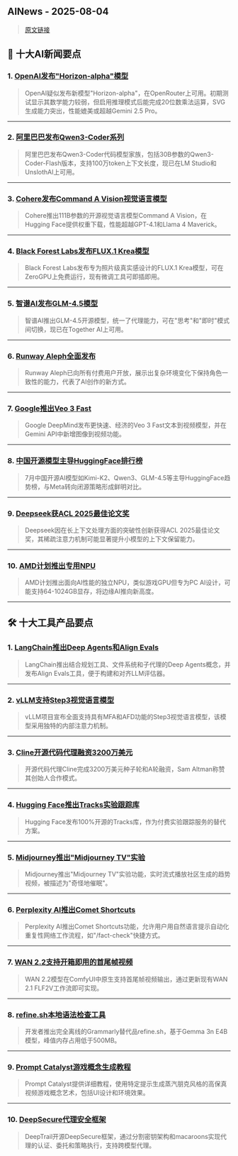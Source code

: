 ## AINews - 2025-08-04

> [原文链接](https://news.smol.ai/issues/25-07-31-not-much/)

## 📰 十大AI新闻要点

### 1. [OpenAI发布"Horizon-alpha"模型](https://twitter.com/scaling01/status/1950730582104604964)
> OpenAI疑似发布新模型"Horizon-alpha"，在OpenRouter上可用。初期测试显示其数学能力较弱，但启用推理模式后能完成20位数乘法运算，SVG生成能力突出，性能媲美或超越Gemini 2.5 Pro。

---

### 2. [阿里巴巴发布Qwen3-Coder系列](https://twitter.com/huybery/status/1950925963979796877)
> 阿里巴巴发布Qwen3-Coder代码模型家族，包括30B参数的Qwen3-Coder-Flash版本，支持100万token上下文长度，现已在LM Studio和UnslothAI上可用。

---

### 3. [Cohere发布Command A Vision视觉语言模型](https://twitter.com/JayAlammar/status/1950931480349143259)
> Cohere推出111B参数的开源视觉语言模型Command A Vision，在Hugging Face提供权重下载，性能超越GPT-4.1和Llama 4 Maverick。

---

### 4. [Black Forest Labs发布FLUX.1 Krea模型](https://twitter.com/multimodalart/status/1950923544998658557)
> Black Forest Labs发布专为照片级真实感设计的FLUX.1 Krea模型，可在ZeroGPU上免费运行，现有微调工具可即插即用。

---

### 5. [智谱AI发布GLM-4.5模型](https://twitter.com/Zai_org/status/1950899064398364951)
> 智谱AI推出GLM-4.5开源模型，统一了代理能力，可在"思考"和"即时"模式间切换，现已在Together AI上可用。

---

### 6. [Runway Aleph全面发布](https://twitter.com/c_valenzuelab/status/1950920825185402986)
> Runway Aleph已向所有付费用户开放，展示出复杂环境变化下保持角色一致性的能力，代表了AI创作的新方式。

---

### 7. [Google推出Veo 3 Fast](https://twitter.com/GoogleDeepMind/status/1950960418286940312)
> Google DeepMind发布更快速、经济的Veo 3 Fast文本到视频模型，并在Gemini API中新增图像到视频功能。

---

### 8. [中国开源模型主导HuggingFace排行榜](https://www.reddit.com/r/LocalLLaMA/comments/1mdsjn2/unbelievable_china_dominates_top_10_opensource/)
> 7月中国开源AI模型如Kimi-K2、Qwen3、GLM-4.5等主导HuggingFace趋势榜，与Meta转向闭源策略形成鲜明对比。

---

### 9. [Deepseek获ACL 2025最佳论文奖](https://arxiv.org/abs/2502.11089)
> Deepseek因在长上下文处理方面的突破性创新获得ACL 2025最佳论文奖，其稀疏注意力机制可能显著提升小模型的上下文保留能力。

---

### 10. [AMD计划推出专用NPU](https://wccftech.com/amd-is-looking-toward-introducing-a-dedicated-discrete-npu-similar-to-gaming-gpus/)
> AMD计划推出面向AI性能的独立NPU，类似游戏GPU但专为PC AI设计，可能支持64-1024GB显存，将边缘AI推向新高度。

---

## 🛠️ 十大工具产品要点

### 1. [LangChain推出Deep Agents和Align Evals](https://twitter.com/hwchase17/status/1950989844936794511)
> LangChain推出结合规划工具、文件系统和子代理的Deep Agents概念，并发布Align Evals工具，便于构建和对齐LLM评估器。

---

### 2. [vLLM支持Step3视觉语言模型](https://twitter.com/vllm_project/status/1950954138541711802)
> vLLM项目宣布全面支持具有MFA和AFD功能的Step3视觉语言模型，该模型采用独特的内部注意力机制。

---

### 3. [Cline开源代码代理融资3200万美元](https://twitter.com/cline/status/1950973599185248304)
> 开源代码代理Cline完成3200万美元种子轮和A轮融资，Sam Altman称赞其创始人合作模式。

---

### 4. [Hugging Face推出Tracks实验跟踪库](https://twitter.com/_akhaliq/status/1950617338136383605)
> Hugging Face发布100%开源的Tracks库，作为付费实验跟踪服务的替代方案。

---

### 5. [Midjourney推出"Midjourney TV"实验](https://twitter.com/DavidSHolz/status/1950692691005657415)
> Midjourney推出"Midjourney TV"实验功能，实时流式播放社区生成的趋势视频，被描述为"奇怪地催眠"。

---

### 6. [Perplexity AI推出Comet Shortcuts](https://twitter.com/AravSrinivas/status/1950981234554970382)
> Perplexity AI推出Comet Shortcuts功能，允许用户用自然语言提示自动化重复性网络工作流程，如"/fact-check"快捷方式。

---

### 7. [WAN 2.2支持开箱即用的首尾帧视频](https://www.reddit.com/r/StableDiffusion/comments/1me4306/psa_wan_22_does_first_frame_last_frame_out_of_the/)
> WAN 2.2模型在ComfyUI中原生支持首尾帧视频输出，通过更新现有WAN 2.1 FLF2V工作流即可实现。

---

### 8. [refine.sh本地语法检查工具](https://v.redd.it/pxb4pfgaw8gf1)
> 开发者推出完全离线的Grammarly替代品refine.sh，基于Gemma 3n E4B模型，峰值内存占用低于500MB。

---

### 9. [Prompt Catalyst游戏概念生成教程](https://promptcatalyst.ai/tutorials/creating-video-game-concepts-and-assets)
> Prompt Catalyst提供详细教程，使用特定提示生成蒸汽朋克风格的高保真视频游戏概念艺术，包括UI设计和环境效果。

---

### 10. [DeepSecure代理安全框架](https://github.com/DeepTrail/deepsecure/blob/dev/docs/design/deepsecure-technical-overview.md)
> DeepTrail开源DeepSecure框架，通过分割密钥架构和macaroons实现代理的认证、委托和策略执行，支持跨模型代理。